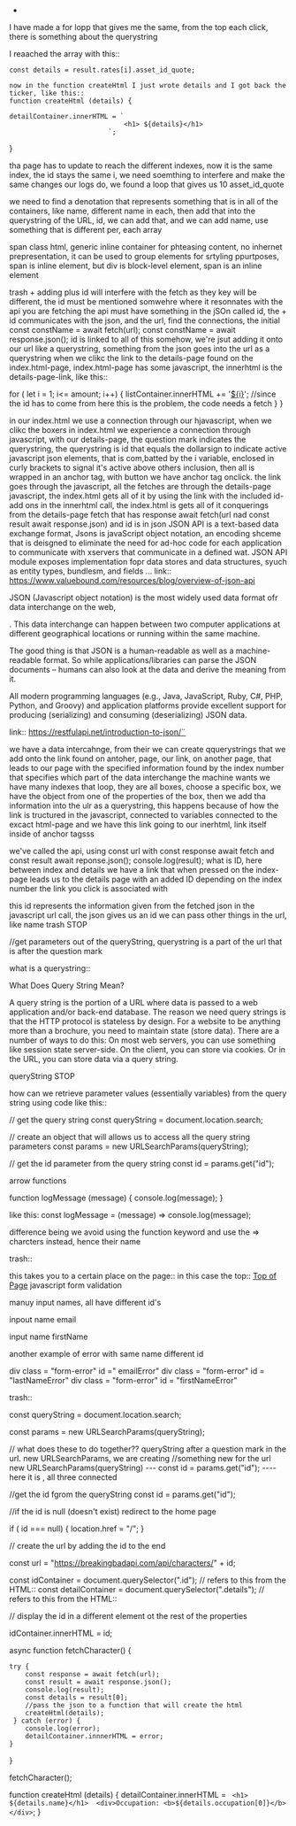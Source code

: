 +

I have made a for lopp that gives me the same, from the top each click,
there is something about the querystring

I reaached the array with this:: 

    const details = result.rates[i].asset_id_quote;

    now in the function createHtml I just wrote details and I got back the ticker, like this::
    function createHtml (details) {

    detailContainer.innerHTML = `
                                 <h1> ${details}</h1> 
                             `;
}

tha page has to update to reach the different indexes, now it is the same index, the id stays the same i, we need soemthing to interfere and make the same changes our logs do, we found a loop that gives us 10 asset_id_quote



we need to find a denotation that represents something that is
in all of the containers, like name, different name in each, then add that into the querystring of the URL, id, we can add that, and we can add name, use something that is different per, each array

span class html, generic inline container for phteasing content,
no inhernet prepresentation, it can be used to group elements for srtyling ppurtposes, span is inline element,
but div is block-level element, span is an inline element

trash
+
adding plus id will interfere with the fetch as they key will be different,
the id must be mentioned somwehre where it resonnates with the api you are fetching
the api must have something in the jSOn called id, the  + id communicates with the json, and the url, find the connections, the initial
const constName = await fetch(url);
const constName = await response.json();
id is linked to all of this somehow, we're jsut adding it onto our url like a querystring, something from the json goes into 
the url as a querystring when we clikc the link to the details-page found on the index.html-page, index.html-page has some javascript, the innerhtml is the details-page-link, like this::

for ( let i = 1; i<= amount; i++) {
        listContainer.innerHTML += '<a class="item" href="filterATagsDetails.html?id=${i}">${i}</a>'; //since the id has to come from here this is the problem, the code needs a fetch
    }
}

in our index.html we use a connection through our hjavascript, when we clikc the boxers in index.html we experience a connection through javascript, with our details-page, the question mark indicates the querystring, the querystring is id that equals the dollarsign to indicate active javascript json elements, that is com,batted by the i variable, enclosed in curly brackets to signal it's active above others inclusion, then all is wrapped in an anchor tag, with button we have anchor tag onclick. the link goes through the javascript, all the fetches are through the details-page javascript, the index.html gets all of it by using the link with the included id-add ons in the innerhtml call, the index.html is gets all of it conquerings from the details-page fetch that has response await fetch(url nad const result await response.json) and id is in json
JSON API is a text-based data exchange format, Jsons is javaScript object notation, an encoding shceme that is deisgned to eliminate the need for ad-hoc code for each application to communicate with xservers that communicate in a defined wat. JSON API module exposes implementation fopr data stores and data structures, syuch as entity types, bundlesm, and fields ... link:: https://www.valuebound.com/resources/blog/overview-of-json-api

JSON (Javascript object notation) is the most widely used data format ofr data interchange on the web, 

. This data interchange can happen between two computer applications at different geographical locations or running within the same machine.

The good thing is that JSON is a human-readable as well as a machine-readable format. So while applications/libraries can parse the JSON documents – humans can also look at the data and derive the meaning from it.

All modern programming languages (e.g., Java, JavaScript, Ruby, C#, PHP, Python, and Groovy) and application platforms provide excellent support for producing (serializing) and consuming (deserializing) JSON data.

link:: https://restfulapi.net/introduction-to-json/¨

we have a data intercahnge, from their we can create qquerystrings that we add onto the link found on antoher, page, our link, on another page, that leads to our page with the specified information found by the index number that specifies which part of the data interchange the machine wants
we have many indexes that loop, they are all boxes, choose a specific box, we have the object from one of the properties of the box, then we add tha information into the ulr as a querystring, this happens because of how the link is tructured in the javascript, connected to variables connected to the excact html-page and we have this link going to our inerhtml, link itself inside of anchor tagsss

we've called the api, using const url
with const response await fetch
and const result await reponse.json();
console.log(result);
what is ID, here between index and details we have a link that when pressed on the index-page leads us to
the details page with an added ID depending on the index number the link you click is associated with

this id represents the information given from the fetched json in the javascript url call, the json gives us an id
we can pass other things in the url, like name
trash STOP












//get parameters out of the queryString, querystring is a part of the url that is after the question mark

what is a querystring:: 


What Does Query String Mean?

A query string is the portion of a URL where data is passed to a web application and/or back-end database. The reason we need query strings is that the HTTP protocol is stateless by design. For a website to be anything more than a brochure, you need to maintain state (store data). There are a number of ways to do this: On most web servers, you can use something like session state server-side. On the client, you can store via cookies. Or in the URL, you can store data via a query string.

queryString STOP

how can we retrieve parameter values (essentially variables) from the query string using code like this:: 

// get the query string
const queryString = document.location.search;

// create an object that will allows us to access all the query string parameters
const params = new URLSearchParams(queryString);

// get the id parameter from the query string
const id = params.get("id");


arrow functions 

function logMessage (message) {
    console.log(message);
}

like this:
const logMessage = (message) => console.log(message);

difference being we avoid using the function keyword and use the => charcters instead, hence their name


trash::

this takes you to a certain place on the page:: in this case the top::     <a href="#top">Top of Page</a>
javascript form validation

manuy input names, all have different id's

inpout name email

input name firstName

another example of error with same name different id


div class = "form-error" id =" emailError"
div class = "form-error" id = "lastNameError"
div class = "form-error" id = "firstNameError"



trash::

const queryString = document.location.search;

const params = new URLSearchParams(queryString);

// what does these to do together?? queryString after a question mark in the url. new URLSearchParams, we are creating 
//something new for the url new URLSearchParams(queryString) --- const id = params.get("id"); ----here it is , all three connected

//get the id fgrom the queryString
const id = params.get("id");

//if the id is null (doesn't exist) redirect to the home page

if ( id === null) {
    location.href = "/";
}

// create the url by adding the id to the end

const url = "https://breakingbadapi.com/api/characters/" + id;

const idContainer = document.querySelector(".id"); // refers to this from the HTML:: <span class="id">
const detailContainer = document.querySelector(".details"); // refers to this from the HTML::  <div class="details">

// display the id in a different element ot the rest of the properties

idContainer.innerHTML = id;

async function fetchCharacter() {

    try {
        const response = await fetch(url);
        const result = await response.json();
        console.log(result);
        const details = result[0];
        //pass the json to a function that will create the html
        createHtml(details);
     } catch (error) {
        console.log(error);
        detailContainer.innnerHTML = error;
    }
}

fetchCharacter();

function createHtml (details) {
    detailContainer.innerHTML = `
                                 <h1> ${details.name}</h1> 
                                 <div>Occupation: <b>${details.occupation[0]}</b></div>`;
}
